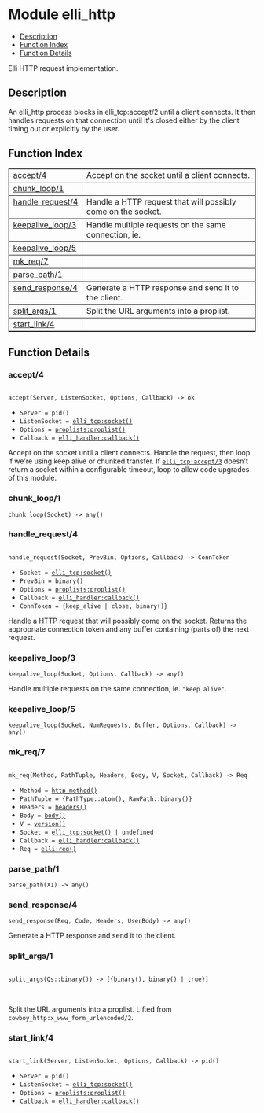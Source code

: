 

# Module elli_http #
* [Description](#description)
* [Function Index](#index)
* [Function Details](#functions)

Elli HTTP request implementation.

<a name="description"></a>

## Description ##
An elli_http process blocks in elli_tcp:accept/2 until a client
connects. It then handles requests on that connection until it's
closed either by the client timing out or explicitly by the user.<a name="index"></a>

## Function Index ##


<table width="100%" border="1" cellspacing="0" cellpadding="2" summary="function index"><tr><td valign="top"><a href="#accept-4">accept/4</a></td><td>Accept on the socket until a client connects.</td></tr><tr><td valign="top"><a href="#chunk_loop-1">chunk_loop/1</a></td><td></td></tr><tr><td valign="top"><a href="#handle_request-4">handle_request/4</a></td><td>Handle a HTTP request that will possibly come on the socket.</td></tr><tr><td valign="top"><a href="#keepalive_loop-3">keepalive_loop/3</a></td><td>Handle multiple requests on the same connection, ie.</td></tr><tr><td valign="top"><a href="#keepalive_loop-5">keepalive_loop/5</a></td><td></td></tr><tr><td valign="top"><a href="#mk_req-7">mk_req/7</a></td><td></td></tr><tr><td valign="top"><a href="#parse_path-1">parse_path/1</a></td><td></td></tr><tr><td valign="top"><a href="#send_response-4">send_response/4</a></td><td>Generate a HTTP response and send it to the client.</td></tr><tr><td valign="top"><a href="#split_args-1">split_args/1</a></td><td>Split the URL arguments into a proplist.</td></tr><tr><td valign="top"><a href="#start_link-4">start_link/4</a></td><td></td></tr></table>


<a name="functions"></a>

## Function Details ##

<a name="accept-4"></a>

### accept/4 ###

<pre><code>
accept(Server, ListenSocket, Options, Callback) -&gt; ok
</code></pre>

<ul class="definitions"><li><code>Server = pid()</code></li><li><code>ListenSocket = <a href="elli_tcp.md#type-socket">elli_tcp:socket()</a></code></li><li><code>Options = <a href="proplists.md#type-proplist">proplists:proplist()</a></code></li><li><code>Callback = <a href="elli_handler.md#type-callback">elli_handler:callback()</a></code></li></ul>

Accept on the socket until a client connects.
Handle the request, then loop if we're using keep alive or chunked transfer.
If [`elli_tcp:accept/3`](elli_tcp.md#accept-3) doesn't return a socket within a configurable
timeout, loop to allow code upgrades of this module.

<a name="chunk_loop-1"></a>

### chunk_loop/1 ###

`chunk_loop(Socket) -> any()`

<a name="handle_request-4"></a>

### handle_request/4 ###

<pre><code>
handle_request(Socket, PrevBin, Options, Callback) -&gt; ConnToken
</code></pre>

<ul class="definitions"><li><code>Socket = <a href="elli_tcp.md#type-socket">elli_tcp:socket()</a></code></li><li><code>PrevBin = binary()</code></li><li><code>Options = <a href="proplists.md#type-proplist">proplists:proplist()</a></code></li><li><code>Callback = <a href="elli_handler.md#type-callback">elli_handler:callback()</a></code></li><li><code>ConnToken = {keep_alive | close, binary()}</code></li></ul>

Handle a HTTP request that will possibly come on the socket.
Returns the appropriate connection token and any buffer containing (parts of)
the next request.

<a name="keepalive_loop-3"></a>

### keepalive_loop/3 ###

`keepalive_loop(Socket, Options, Callback) -> any()`

Handle multiple requests on the same connection, ie. `"keep alive"`.

<a name="keepalive_loop-5"></a>

### keepalive_loop/5 ###

`keepalive_loop(Socket, NumRequests, Buffer, Options, Callback) -> any()`

<a name="mk_req-7"></a>

### mk_req/7 ###

<pre><code>
mk_req(Method, PathTuple, Headers, Body, V, Socket, Callback) -&gt; Req
</code></pre>

<ul class="definitions"><li><code>Method = <a href="#type-http_method">http_method()</a></code></li><li><code>PathTuple = {PathType::atom(), RawPath::binary()}</code></li><li><code>Headers = <a href="#type-headers">headers()</a></code></li><li><code>Body = <a href="#type-body">body()</a></code></li><li><code>V = <a href="#type-version">version()</a></code></li><li><code>Socket = <a href="elli_tcp.md#type-socket">elli_tcp:socket()</a> | undefined</code></li><li><code>Callback = <a href="elli_handler.md#type-callback">elli_handler:callback()</a></code></li><li><code>Req = <a href="elli.md#type-req">elli:req()</a></code></li></ul>

<a name="parse_path-1"></a>

### parse_path/1 ###

`parse_path(X1) -> any()`

<a name="send_response-4"></a>

### send_response/4 ###

`send_response(Req, Code, Headers, UserBody) -> any()`

Generate a HTTP response and send it to the client.

<a name="split_args-1"></a>

### split_args/1 ###

<pre><code>
split_args(Qs::binary()) -&gt; [{binary(), binary() | true}]
</code></pre>
<br />

Split the URL arguments into a proplist.
Lifted from `cowboy_http:x_www_form_urlencoded/2`.

<a name="start_link-4"></a>

### start_link/4 ###

<pre><code>
start_link(Server, ListenSocket, Options, Callback) -&gt; pid()
</code></pre>

<ul class="definitions"><li><code>Server = pid()</code></li><li><code>ListenSocket = <a href="elli_tcp.md#type-socket">elli_tcp:socket()</a></code></li><li><code>Options = <a href="proplists.md#type-proplist">proplists:proplist()</a></code></li><li><code>Callback = <a href="elli_handler.md#type-callback">elli_handler:callback()</a></code></li></ul>

